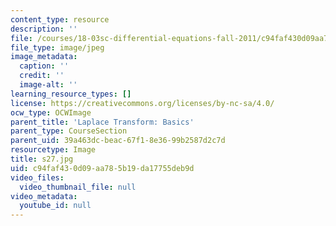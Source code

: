 ```yaml
---
content_type: resource
description: ''
file: /courses/18-03sc-differential-equations-fall-2011/c94faf430d09aa785b19da17755deb9d_s27.jpg
file_type: image/jpeg
image_metadata:
  caption: ''
  credit: ''
  image-alt: ''
learning_resource_types: []
license: https://creativecommons.org/licenses/by-nc-sa/4.0/
ocw_type: OCWImage
parent_title: 'Laplace Transform: Basics'
parent_type: CourseSection
parent_uid: 39a463dc-beac-67f1-8e36-99b2587d2c7d
resourcetype: Image
title: s27.jpg
uid: c94faf43-0d09-aa78-5b19-da17755deb9d
video_files:
  video_thumbnail_file: null
video_metadata:
  youtube_id: null
---
```

